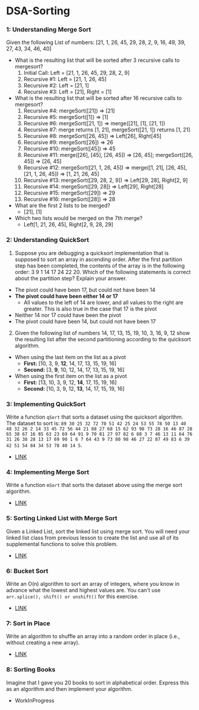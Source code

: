 # DSA-Sorting

### 1: Understanding Merge Sort
Given the following List of numbers: [21, 1, 26, 45, 29, 28, 2, 9, 16, 49, 39, 27, 43, 34, 46, 40]
- What is the resulting list that will be sorted after 3 recursive calls to mergesort?
  1. Initial Call: Left = [21, 1, 26, 45, 29, 28, 2, 9]
  2. Recursive #1: Left = [21, 1, 26, 45]
  3. Recursive #2: Left = [21, 1]
  4. Recursive #3: Left = [21], Right = [1]
- What is the resulting list that will be sorted after 16 recursive calls to mergesort?
  1. Recursive #4: mergeSort([21]) => [21]
  6. Recursive #5: mergeSort([1]) => [1]
  7. Recursive #6: mergeSort([21, 1]) => merge([21], [1], [21, 1])
  8. Recursive #7: merge returns [1, 21], mergeSort([21, 1]) returns [1, 21]
  9. Recursive #8: mergeSort([26, 45]) => Left[26], Right[45]
  10. Recursive #9: mergeSort([26]) => 26
  11. Recursive #10: mergeSort([45]) => 45
  12. Recursive #11: merge([26], [45], [26, 45]) => [26, 45]; mergeSort([26, 45]) => [26, 45]
  13. Recursive #12: mergeSort([21, 1, 26, 45]) => merge([1, 21], [26, 45], [21, 1, 26, 45]) => [1, 21, 26, 45]
  14. Recursive #13: mergeSort([29, 28, 2, 9]) => Left[29, 28], Right[2, 9]
  15. Recursive #14: mergeSort([29, 28]) => Left[29], Right[28]
  16. Recursive #15: mergeSort([29]) => 29
  17. Recursive #16: mergeSort([28]) => 28
- What are the first 2 lists to be merged?
  - [21], [1]
- Which two lists would be merged on the 7th merge?
  - Left[1, 21, 26, 45], Right[2, 9, 28, 29]

### 2: Understanding QuickSort
1. Suppose you are debugging a quicksort implementation that is supposed to sort an array in ascending order. After the first partition step has been completed, the contents of the array is in the following order: 3 9 1 14 17 24 22 20. Which of the following statements is correct about the partition step? Explain your answer.
  - The pivot could have been 17, but could not have been 14
  - **The pivot could have been either 14 or 17**
    - All values to the left of 14 are lower, and all values to the right are greater. This is also true in the case that 17 is the pivot
  - Neither 14 nor 17 could have been the pivot
  - The pivot could have been 14, but could not have been 17

2. Given the following list of numbers 14, 17, 13, 15, 19, 10, 3, 16, 9, 12 show the resulting list after the second partitioning according to the quicksort algorithm.
  - When using the last item on the list as a pivot
    - **First:** [10, 3, 9, **12**, 14, 17, 13, 15, 19, 16]
    - **Second:** [3, **9**, 10, 12, 14, 17, 13, 15, 19, 16]
  - When using the first item on the list as a pivot
    - **First:** [13, 10, 3, 9, 12, **14**, 17, 15, 19, 16]
    - **Second:** [10, 3, 9, 12, **13**, 14, 17, 15, 19, 16]

### 3: Implementing QuickSort
Write a function `qSort` that sorts a dataset using the quicksort algorithm. The dataset to sort is: `89 30 25 32 72 70 51 42 25 24 53 55 78 50 13 40 48 32 26 2 14 33 45 72 56 44 21 88 27 68 15 62 93 98 73 28 16 46 87 28 65 38 67 16 85 63 23 69 64 91 9 70 81 27 97 82 6 88 3 7 46 13 11 64 76 31 26 38 28 13 17 69 90 1 6 7 64 43 9 73 80 98 46 27 22 87 49 83 6 39 42 51 54 84 34 53 78 40 14 5`.
- [LINK](./Drills/3_ImplementQuickSort.js)

### 4: Implementing Merge Sort
Write a function `mSort` that sorts the dataset above using the merge sort algorithm.
- [LINK](./Drills/4_ImplementMergeSort.js)

### 5: Sorting Linked List with Merge Sort
Given a Linked List, sort the linked list using merge sort. You will need your linked list class from previous lesson to create the list and use all of its supplemental functions to solve this problem.
- [LINK](./Drills/5_LinkedListMergeSort.js)

### 6: Bucket Sort
Write an O(n) algorithm to sort an array of integers, where you know in advance what the lowest and highest values are. You can't use `arr.splice(), shift() or unshift()` for this exercise.
- [LINK](./Drills/6_BucketSort.js)

### 7: Sort in Place
Write an algorithm to shuffle an array into a random order in place (i.e., without creating a new array).
- [LINK](./Drills/7_SortInPlace.js)

### 8: Sorting Books
Imagine that I gave you 20 books to sort in alphabetical order. Express this as an algorithm and then implement your algorithm.
- WorkInProgress